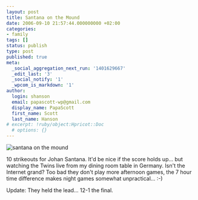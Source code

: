 ```yaml
---
layout: post
title: Santana on the Mound
date: 2006-09-10 21:57:44.000000000 +02:00
categories:
- family
tags: []
status: publish
type: post
published: true
meta:
  _social_aggregation_next_run: '1401629667'
  _edit_last: '3'
  _social_notify: '1'
  _wpcom_is_markdown: '1'
author:
  login: shanson
  email: papascott-wp@gmail.com
  display_name: PapaScott
  first_name: Scott
  last_name: Hanson
# excerpt: !ruby/object:Hpricot::Doc
  # options: {}
---
```

<p><img src="http://www.papascott.de/wordpress/wp-content/uploads/2006/09/santana_on_the_mound.jpg" alt="santana on the mound" /></p>
<p>10 strikeouts for Johan Santana. It'd be nice if the score holds up... but watching the Twins live from my dining room table in Germany. Isn't the Internet grand? Too bad they don't play more afternoon games, the 7 hour time difference makes night games somewhat unpractical... :-)</p>
<p>Update: They held the lead... 12-1 the final.</p>
